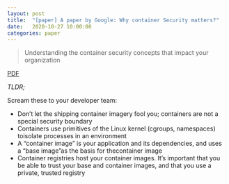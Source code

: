 ```yaml
---
layout: post
title:  "[paper] A paper by Google: Why container Security matters?" 
date:   2020-10-27 10:00:00
categories: paper
---
```


> Understanding the container security concepts that impact your organization

[PDF](https://services.google.com/fh/files/misc/why_container_security_matters.pdf)

*TLDR;*

Scream these to your developer team: 

- Don’t let the shipping container imagery fool you; containers are not a special security boundary
- Containers use primitives of the Linux kernel (cgroups, namespaces) toisolate processes in an environment
- A “container image” is your application and its dependencies, and uses a “base image”as the basis for thecontainer image
- Container registries host your container images. It’s important that you be able to trust your base and container images, and that you use a private, trusted registry
